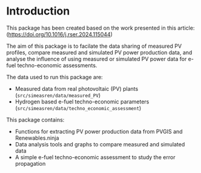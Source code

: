 # Introduction

This package has been created based on the work presented in this article: (https://doi.org/10.1016/j.rser.2024.115044)

The aim of this package is to facilate the data sharing of measured PV profiles, compare measured and simulated PV power production data, and
analyse the influence of using measured or simulated PV power data for e-fuel techno-economic assessments. 

The data used to run this package are:
- Measured data from real photovoltaic (PV) plants (``src/simeasren/data/measured_PV``)
- Hydrogen based e-fuel techno-economic parameters (``src/simeasren/data/techno_economic_assessment``)

This package contains:
- Functions for extracting PV power production data from PVGIS and Renewables.ninja
- Data analysis tools and graphs to compare measured and simulated data
- A simple e-fuel techno-economic assessment to study the error propagation